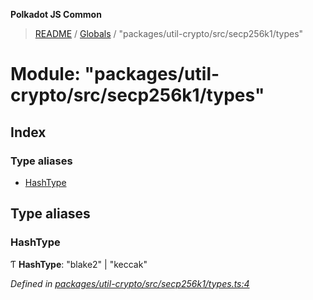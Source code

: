 **Polkadot JS Common**

> [README](../README.md) / [Globals](../globals.md) / "packages/util-crypto/src/secp256k1/types"

# Module: "packages/util-crypto/src/secp256k1/types"

## Index

### Type aliases

* [HashType](_packages_util_crypto_src_secp256k1_types_.md#hashtype)

## Type aliases

### HashType

Ƭ  **HashType**: \"blake2\" \| \"keccak\"

*Defined in [packages/util-crypto/src/secp256k1/types.ts:4](https://github.com/polkadot-js/common/blob/dd1220ac/packages/util-crypto/src/secp256k1/types.ts#L4)*

